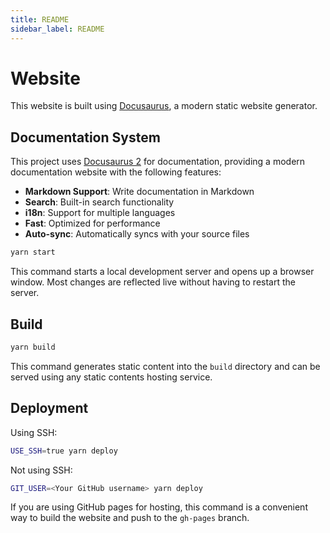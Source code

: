 ```yaml
---
title: README
sidebar_label: README
---
```

# Website

This website is built using [Docusaurus](https://docusaurus.io/), a modern static website generator.

## Documentation System

This project uses [Docusaurus 2](https://docusaurus.io/) for documentation, providing a modern documentation website with the following features:

- **Markdown Support**: Write documentation in Markdown
- **Search**: Built-in search functionality
- **i18n**: Support for multiple languages
- **Fast**: Optimized for performance
- **Auto-sync**: Automatically syncs with your source files

```bash
yarn start
```

This command starts a local development server and opens up a browser window. Most changes are reflected live without having to restart the server.

## Build

```bash
yarn build
```

This command generates static content into the `build` directory and can be served using any static contents hosting service.

## Deployment

Using SSH:

```bash
USE_SSH=true yarn deploy
```

Not using SSH:

```bash
GIT_USER=<Your GitHub username> yarn deploy
```

If you are using GitHub pages for hosting, this command is a convenient way to build the website and push to the `gh-pages` branch.

